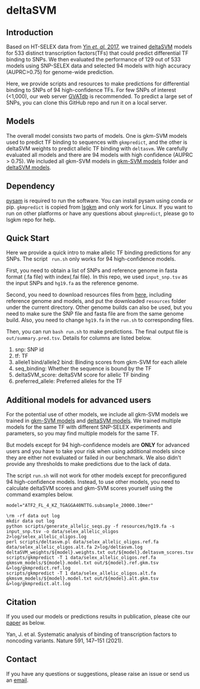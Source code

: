 # deltaSVM

## Introduction
Based on HT-SELEX data from [Yin *et. al.* 2017](https://www.ncbi.nlm.nih.gov/pubmed/28473536), we trained [deltaSVM](https://www.nature.com/articles/ng.3331) models for 533 distinct transcription factors(TFs) that could predict differential TF binding to SNPs. We then evaluated the performance of 129 out of 533 models using SNP-SELEX data and selected 94 models with high accuracy (AUPRC>0.75) for genome-wide prediction.

Here, we provide scripts and resources to make predictions for differential binding to SNPs of 94 high-confidence TFs. For few SNPs of interest (<1,000), our web server [GVATdb](http://renlab.sdsc.edu/GVATdb/) is recommended. To predict a large set of SNPs, you can clone this GitHub repo and run it on a local server.

## Models
The overall model consists two parts of models. One is gkm-SVM models used to predict TF binding to sequences with `gkmpredict`, and the other is deltaSVM weights to predict allelic TF binding with `deltasvm`. We carefully evaluated all models and there are 94 models with high confidence (AUPRC > 0.75). We included all gkm-SVM models in [gkm-SVM models](gkmsvm_models/) folder and [deltaSVM models](http://renlab.sdsc.edu/yunjiang/deltaSVM/resources/models.weights.txt). 

## Dependency
[pysam](https://pysam.readthedocs.io/en/latest/api.html) is required to run the software. You can install pysam using conda or pip. `gkmpredict` is copied from [lsgkm](https://github.com/Dongwon-Lee/lsgkm) and only work for Linux. If you want to run on other platforms or have any questions about `gkmpredict`, please go to lsgkm repo for help.

## Quick Start
Here we provide a quick intro to make allelic TF binding predictions for any SNPs. The script ` run.sh` only works for 94 high-confidence models.

First, you need to obtain a list of SNPs and reference genome in fasta format (.fa file) with index(.fai file). In this repo, we used `input_snp.tsv` as the input SNPs and `hg19.fa` as the reference genome. 

Second, you need to download resources files from [here](http://renlab.sdsc.edu/yunjiang/deltaSVM), including reference genome and models, and put the downloaded `resources` folder under the current directory. Other genome builds can also be used, but you need to make sure the SNP file and fasta file are from the same genome build. Also, you need to change `hg19.fa` in the `run.sh` to corresponding files.

Then, you can run `bash run.sh` to make predictions. The final output file is `out/summary.pred.tsv`. Details for columns are listed below.

1. snp: SNP id
2. tf: TF 
3. allele1 bind/allele2 bind: Binding scores from gkm-SVM for each allele
4. seq_binding: Whether the sequence is bound by the TF 
5. deltaSVM_score: deltaSVM score for allelic TF binding  
6. preferred_allele: Preferred alleles for the TF

## Additional models for advanced users
For the potential use of other models, we include all gkm-SVM models we trained in [gkm-SVM models](http://renlab.sdsc.edu/yunjiang/deltaSVM/gkmsvm_models) and [deltaSVM models](http://renlab.sdsc.edu/yunjiang/deltaSVM/deltasvm_weights). We trained multiple models for the same TF with different SNP-SELEX experiments and parameters, so you may find multiple models for the same TF. 

But models except for 94 high-confidence models are **ONLY** for advanced users and you have to take your risk when using additional models since they are either not evaluated or failed in our benchmark. We also didn't provide any thresholds to make predictions due to the lack of data.

The script `run.sh` will not work for other models except for preconfigured 94 high-confidence models. Instead, to use other models, you need to calculate deltaSVM scores and gkm-SVM scores yourself using the command examples below.

```
model="ATF2_FL_4_KZ_TGAGGA40NTTG.subsample_20000.10mer"

\rm -rf data out log
mkdir data out log
python scripts/generate_allelic_seqs.py -f resources/hg19.fa -s input_snp.tsv -o data/selex_allelic_oligos 2>log/selex_allelic_oligos.log
perl scripts/deltasvm.pl data/selex_allelic_oligos.ref.fa data/selex_allelic_oligos.alt.fa 2>log/deltasvm.log deltaSVM_weights/${model}.weights.txt out/${model}.deltasvm_scores.tsv
scripts/gkmpredict -T 1 data/selex_allelic_oligos.ref.fa gkmsvm_models/${model}.model.txt out/${model}.ref.gkm.tsv &>log/gkmpredict.ref.log
scripts/gkmpredict -T 1 data/selex_allelic_oligos.alt.fa gkmsvm_models/${model}.model.txt out/${model}.alt.gkm.tsv &>log/gkmpredict.alt.log
```

## Citation 
If you used our models or predictions results in publication, please cite our [paper]( https://www.nature.com/articles/s41586-021-03211-0) as below.

Yan, J. et al. Systematic analysis of binding of transcription factors to noncoding variants. Nature 591, 147–151 (2021).

## Contact
If you have any questions or suggestions, please raise an issue or send us an [email](mailto:serein927@gmail.com).
 


